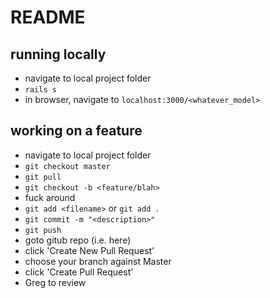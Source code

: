 # README

## running locally

- navigate to local project folder
- `rails s`
- in browser, navigate to `localhost:3000/<whatever_model>`

## working on a feature

- navigate to local project folder
- `git checkout master`
- `git pull`
- `git checkout -b <feature/blah>`
- fuck around
- `git add <filename>` or `git add .`
- `git commit -m "<description>"`
- `git push`
- goto gitub repo (i.e. here)
- click 'Create New Pull Request'
- choose your branch against Master
- click 'Create Pull Request'
- Greg to review
